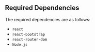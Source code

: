 ## Required Dependencies

The required dependencies are as follows:
- `react`
- `react-bootstrap`
- `react-router-dom`
- `Node.js` 